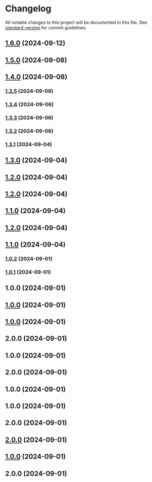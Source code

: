 # Changelog

All notable changes to this project will be documented in this file. See [standard-version](https://github.com/conventional-changelog/standard-version) for commit guidelines.

## [1.6.0](https://github.com/swearwalker/walker-ui/compare/v1.5.0...v1.6.0) (2024-09-12)

## [1.5.0](https://github.com/swearwalker/walker-ui/compare/v1.3.5...v1.5.0) (2024-09-08)

## [1.4.0](https://github.com/swearwalker/walker-ui/compare/v1.3.5...v1.4.0) (2024-09-08)

### [1.3.5](https://github.com/swearwalker/walker-ui/compare/v1.3.4...v1.3.5) (2024-09-06)

### [1.3.4](https://github.com/swearwalker/walker-ui/compare/v1.3.3...v1.3.4) (2024-09-06)

### [1.3.3](https://github.com/swearwalker/walker-ui/compare/v1.3.2...v1.3.3) (2024-09-06)

### [1.3.2](https://github.com/swearwalker/walker-ui/compare/v1.3.1...v1.3.2) (2024-09-06)

### [1.3.1](https://github.com/swearwalker/walker-ui/compare/v1.1.0...v1.3.1) (2024-09-04)

## [1.3.0](https://github.com/swearwalker/walker-ui/compare/v1.2.0...v1.3.0) (2024-09-04)

## [1.2.0](https://github.com/swearwalker/walker-ui/compare/v1.1.0...v1.2.0) (2024-09-04)

## [1.2.0](https://github.com/swearwalker/walker-ui/compare/v1.1.0...v1.2.0) (2024-09-04)

## [1.1.0](https://github.com/swearwalker/walker-ui/compare/v1.0.2...v1.1.0) (2024-09-04)

## [1.2.0](https://github.com/swearwalker/walker-ui/compare/v1.0.2...v1.2.0) (2024-09-04)

## [1.1.0](https://github.com/swearwalker/walker-ui/compare/v1.0.2...v1.1.0) (2024-09-04)

### [1.0.2](https://github.com/swearwalker/walker-ui/compare/v1.0.1...v1.0.2) (2024-09-01)

### [1.0.1](https://github.com/swearwalker/walker-ui/compare/v1.0.0...v1.0.1) (2024-09-01)

## 1.0.0 (2024-09-01)

## [1.0.0](https://github.com/swearwalker/walker-ui/compare/v2.0.0...v1.0.0) (2024-09-01)

## [1.0.0](https://github.com/swearwalker/walker-ui/compare/v2.0.0...v1.0.0) (2024-09-01)

## 2.0.0 (2024-09-01)

## 1.0.0 (2024-09-01)

## 2.0.0 (2024-09-01)

## 1.0.0 (2024-09-01)

## 1.0.0 (2024-09-01)

## 2.0.0 (2024-09-01)

## [2.0.0](https://github.com/swearwalker/walker-ui/compare/v1.0.0...v2.0.0) (2024-09-01)

## [1.0.0](https://github.com/swearwalker/walker-ui/compare/v2.0.0...v1.0.0) (2024-09-01)

## 2.0.0 (2024-09-01)
